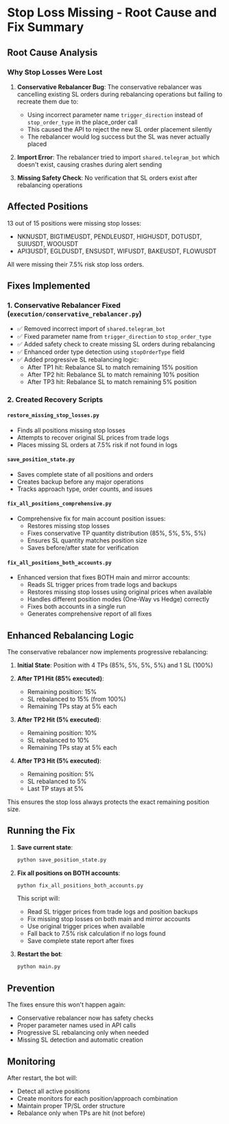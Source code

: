 # Stop Loss Missing - Root Cause and Fix Summary

## Root Cause Analysis

### Why Stop Losses Were Lost

1. **Conservative Rebalancer Bug**: The conservative rebalancer was cancelling existing SL orders during rebalancing operations but failing to recreate them due to:
   - Using incorrect parameter name `trigger_direction` instead of `stop_order_type` in the place_order call
   - This caused the API to reject the new SL order placement silently
   - The rebalancer would log success but the SL was never actually placed

2. **Import Error**: The rebalancer tried to import `shared.telegram_bot` which doesn't exist, causing crashes during alert sending

3. **Missing Safety Check**: No verification that SL orders exist after rebalancing operations

## Affected Positions

13 out of 15 positions were missing stop losses:
- NKNUSDT, BIGTIMEUSDT, PENDLEUSDT, HIGHUSDT, DOTUSDT, SUIUSDT, WOOUSDT
- API3USDT, EGLDUSDT, ENSUSDT, WIFUSDT, BAKEUSDT, FLOWUSDT

All were missing their 7.5% risk stop loss orders.

## Fixes Implemented

### 1. Conservative Rebalancer Fixed (`execution/conservative_rebalancer.py`)
- ✅ Removed incorrect import of `shared.telegram_bot`
- ✅ Fixed parameter name from `trigger_direction` to `stop_order_type`
- ✅ Added safety check to create missing SL orders during rebalancing
- ✅ Enhanced order type detection using `stopOrderType` field
- ✅ Added progressive SL rebalancing logic:
  - After TP1 hit: Rebalance SL to match remaining 15% position
  - After TP2 hit: Rebalance SL to match remaining 10% position
  - After TP3 hit: Rebalance SL to match remaining 5% position

### 2. Created Recovery Scripts

#### `restore_missing_stop_losses.py`
- Finds all positions missing stop losses
- Attempts to recover original SL prices from trade logs
- Places missing SL orders at 7.5% risk if not found in logs

#### `save_position_state.py`
- Saves complete state of all positions and orders
- Creates backup before any major operations
- Tracks approach type, order counts, and issues

#### `fix_all_positions_comprehensive.py`
- Comprehensive fix for main account position issues:
  - Restores missing stop losses
  - Fixes conservative TP quantity distribution (85%, 5%, 5%, 5%)
  - Ensures SL quantity matches position size
  - Saves before/after state for verification

#### `fix_all_positions_both_accounts.py`
- Enhanced version that fixes BOTH main and mirror accounts:
  - Reads SL trigger prices from trade logs and backups
  - Restores missing stop losses using original prices when available
  - Handles different position modes (One-Way vs Hedge) correctly
  - Fixes both accounts in a single run
  - Generates comprehensive report of all fixes

## Enhanced Rebalancing Logic

The conservative rebalancer now implements progressive rebalancing:

1. **Initial State**: Position with 4 TPs (85%, 5%, 5%, 5%) and 1 SL (100%)

2. **After TP1 Hit (85% executed)**:
   - Remaining position: 15%
   - SL rebalanced to 15% (from 100%)
   - Remaining TPs stay at 5% each

3. **After TP2 Hit (5% executed)**:
   - Remaining position: 10%
   - SL rebalanced to 10%
   - Remaining TPs stay at 5% each

4. **After TP3 Hit (5% executed)**:
   - Remaining position: 5%
   - SL rebalanced to 5%
   - Last TP stays at 5%

This ensures the stop loss always protects the exact remaining position size.

## Running the Fix

1. **Save current state**:
   ```bash
   python save_position_state.py
   ```

2. **Fix all positions on BOTH accounts**:
   ```bash
   python fix_all_positions_both_accounts.py
   ```
   
   This script will:
   - Read SL trigger prices from trade logs and position backups
   - Fix missing stop losses on both main and mirror accounts
   - Use original trigger prices when available
   - Fall back to 7.5% risk calculation if no logs found
   - Save complete state report after fixes

3. **Restart the bot**:
   ```bash
   python main.py
   ```

## Prevention

The fixes ensure this won't happen again:
- Conservative rebalancer now has safety checks
- Proper parameter names used in API calls
- Progressive SL rebalancing only when needed
- Missing SL detection and automatic creation

## Monitoring

After restart, the bot will:
- Detect all active positions
- Create monitors for each position/approach combination
- Maintain proper TP/SL order structure
- Rebalance only when TPs are hit (not before)